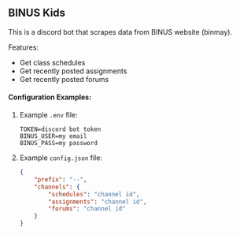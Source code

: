 ## BINUS Kids

This is a discord bot that scrapes data from BINUS website (binmay).<br>

Features:
* Get class schedules
* Get recently posted assignments
* Get recently posted forums

#### Configuration Examples:

1. Example `.env` file:
    ```env
    TOKEN=discord bot token
    BINUS_USER=my email
    BINUS_PASS=my password
    ```

2. Example `config.json` file:
    ```json
    {
        "prefix": "--",
        "channels": {
            "schedules": "channel id",
            "assignments": "channel id",
            "forums": "channel id"
        }
    }
    ```